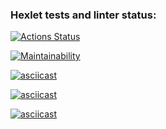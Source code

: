 ### Hexlet tests and linter status:
[![Actions Status](https://github.com/DmitrySem92/frontend-project-44/actions/workflows/hexlet-check.yml/badge.svg)](https://github.com/DmitrySem92/frontend-project-44/actions)

[![Maintainability](https://api.codeclimate.com/v1/badges/e4d710996886b721a9ed/maintainability)](https://codeclimate.com/github/DmitrySem92/frontend-project-44/maintainability)

[![asciicast](https://asciinema.org/a/rJy7taEzrIxXrD5iBOVG4CINX.svg)](https://asciinema.org/a/rJy7taEzrIxXrD5iBOVG4CINX)

[![asciicast](https://asciinema.org/a/CY6ts5DB0orb6zKsBhobWQPnf.svg)](https://asciinema.org/a/CY6ts5DB0orb6zKsBhobWQPnf)

[![asciicast](https://asciinema.org/a/MAyvptALAVageHPshjayg5bAB.svg)](https://asciinema.org/a/MAyvptALAVageHPshjayg5bAB)